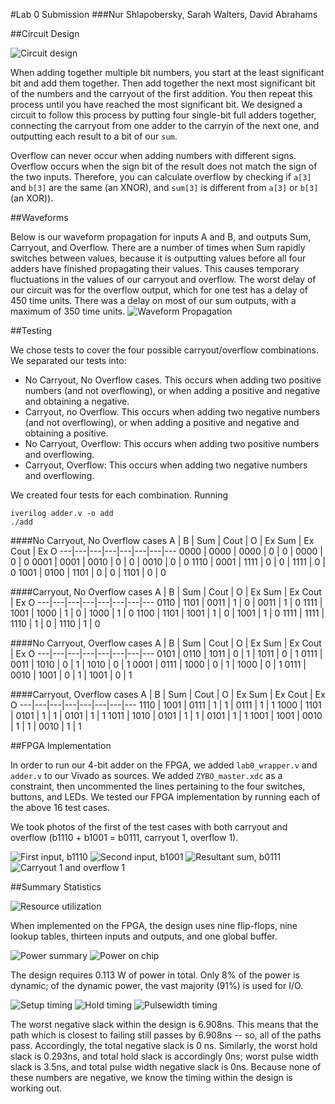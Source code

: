 #Lab 0 Submission
###Nur Shlapobersky, Sarah Walters, David Abrahams

##Circuit Design

![Circuit design](/images/circuit_image.jpg)

When adding together multiple bit numbers, you start at the least significant bit and add them together. Then add together the next most significant bit of the numbers and the carryout of the first addition. You then repeat this process until you have reached the most significant bit. We designed a circuit to follow this process by putting four single-bit full adders together, connecting the carryout from one adder to the carryin of the next one, and outputting each result to a bit of our `sum`.

Overflow can never occur when adding numbers with different signs. Overflow occurs when the sign bit of the result does not match the sign of the two inputs. Therefore, you can calculate overflow by checking if `a[3]` and `b[3]` are the same (an XNOR), and `sum[3]` is different from `a[3]` or `b[3]` (an XOR)).

##Waveforms

Below is our waveform propagation for inputs A and B, and outputs Sum, Carryout, and Overflow. There are a number of times when Sum rapidly switches between values, because it is outputting values before all four adders have finished propagating their values. This causes temporary fluctuations in the values of our carryout and overflow. The worst delay of our circuit was for the overflow output, which for one test has a delay of 450 time units. There was a delay on most of our sum outputs, with a maximum of 350 time units.
![Waveform Propagation](/images/4badderWave.png)

##Testing

We chose tests to cover the four possible carryout/overflow combinations. We separated our tests into:

* No Carryout, No Overflow cases. This occurs when adding two positive numbers (and not overflowing), or when adding a positive and negative and obtaining a negative.
* Carryout, no Overflow. This occurs when adding two negative numbers (and not overflowing), or when adding a positive and negative and obtaining a positive.
* No Carryout, Overflow: This occurs when adding two positive numbers and overflowing.
* Carryout, Overflow: This occurs when adding two negative numbers and overflowing.

We created four tests for each combination. Running

```
iverilog adder.v -o add
./add
```

####No Carryout, No Overflow cases
A | B |  Sum | Cout | O | Ex Sum | Ex Cout | Ex O
---|---|---|---|---|---|---|---
0000 | 0000 |  0000 | 0 | 0 | 0000 | 0 | 0
0001 | 0001 |  0010 | 0 | 0 | 0010 | 0 | 0
1110 | 0001 |  1111 | 0 | 0 | 1111 | 0 | 0
1001 | 0100 |  1101 | 0 | 0 | 1101 | 0 | 0

####Carryout, No Overflow cases
A | B |  Sum | Cout | O | Ex Sum | Ex Cout | Ex O
---|---|---|---|---|---|---|---
0110 | 1101 |  0011 | 1 | 0  | 0011 | 1 | 0
1111 | 1001 |  1000 | 1 | 0  | 1000 | 1 | 0
1100 | 1101 |  1001 | 1 | 0  | 1001 | 1 | 0
1111 | 1111 |  1110 | 1 | 0  | 1110 | 1 | 0

####No Carryout, Overflow cases
A | B |  Sum | Cout | O | Ex Sum | Ex Cout | Ex O
---|---|---|---|---|---|---|---
0101 | 0110 | 1011 | 0 | 1 | 1011 | 0 | 1
0111 | 0011 | 1010 | 0 | 1 | 1010 | 0 | 1
0001 | 0111 | 1000 | 0 | 1 | 1000 | 0 | 1
0111 | 0010 | 1001 | 0 | 1 | 1001 | 0 | 1

####Carryout, Overflow cases
A | B |  Sum | Cout | O | Ex Sum | Ex Cout | Ex O
---|---|---|---|---|---|---|---
1110 | 1001 | 0111 | 1 | 1 | 0111 | 1 | 1
1000 | 1101 | 0101 | 1 | 1 | 0101 | 1 | 1
1011 | 1010 | 0101 | 1 | 1 | 0101 | 1 | 1
1001 | 1001 | 0010 | 1 | 1 | 0010 | 1 | 1

##FPGA Implementation

In order to run our 4-bit adder on the FPGA, we added  `lab0_wrapper.v` and `adder.v` to our Vivado as sources. We added `ZYBO_master.xdc` as a constraint, then uncommented the lines pertaining to the four switches, buttons, and LEDs. We tested our FPGA implementation by running each of the above 16 test cases.

We took photos of the first of the test cases with both carryout and overflow (b1110 + b1001 = b0111, carryout 1, overflow 1).

![First input, b1110](/images/00_input0.jpg)
![Second input, b1001](/images/01_input1.jpg)
![Resultant sum, b0111](/images/02_sum.jpg)
![Carryout 1 and overflow 1](/images/03_carryout_overflow.jpg)

##Summary Statistics

![Resource utilization](/images/resource_utilization.png)

When implemented on the FPGA, the design uses nine flip-flops, nine lookup tables, thirteen inputs and outputs, and one global buffer.

![Power summary](/images/power_summary.png)
![Power on chip](/images/power_onchip.png)

The design requires 0.113 W of power in total. Only 8% of the power is dynamic; of the dynamic power, the vast majority (91%) is used for I/O.

![Setup timing](/images/timing_setup.png)
![Hold timing](/images/timing_hold.png)
![Pulsewidth timing](/images/timing_pulsewidth.png)

The worst negative slack within the design is 6.908ns. This means that the path which is closest to failing still passes by 6.908ns -- so, all of the paths pass. Accordingly, the total negative slack is 0 ns. Similarly, the worst hold slack is 0.293ns, and total hold slack is accordingly 0ns; worst pulse width slack is 3.5ns, and total pulse width negative slack is 0ns. Because none of these numbers are negative, we know the timing within the design is working out.
